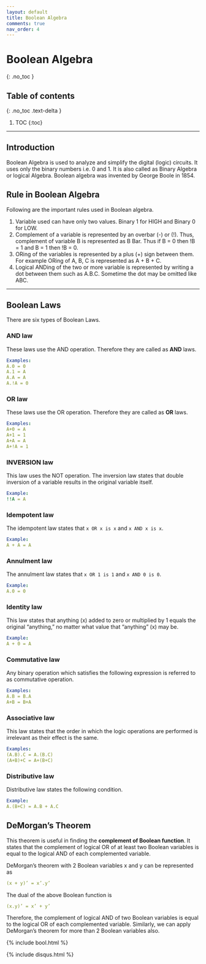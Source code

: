 ```yaml
---
layout: default
title: Boolean Algebra
comments: true
nav_order: 4
---
```


# Boolean Algebra

{: .no_toc }

## Table of contents

{: .no_toc .text-delta }

1. TOC
   {:toc}

---

## Introduction

Boolean Algebra is used to analyze and simplify the digital (logic) circuits.
It uses only the binary numbers i.e. 0 and 1.
It is also called as Binary Algebra or logical Algebra.
Boolean algebra was invented by George Boole in 1854.

## Rule in Boolean Algebra

Following are the important rules used in Boolean algebra.

1. Variable used can have only two values. Binary 1 for HIGH and Binary 0 for LOW.
1. Complement of a variable is represented by an overbar (-) or (!). Thus, complement of variable B is represented as B Bar. Thus if B = 0 then !B = 1 and B = 1 then !B = 0.
1. ORing of the variables is represented by a plus (+) sign between them. For example ORing of A, B, C is represented as A + B + C.
1. Logical ANDing of the two or more variable is represented by writing a dot between them such as A.B.C. Sometime the dot may be omitted like ABC.

---

## Boolean Laws

There are six types of Boolean Laws.

### AND law

These laws use the AND operation. Therefore they are called as **AND** laws.

```yaml
Examples:
A.0 = 0
A.1 = A
A.A = A
A.!A = 0
```

### OR law

These laws use the OR operation. Therefore they are called as **OR** laws.

```yaml
Examples:
A+0 = A
A+1 = 1
A+A = A
A+!A = 1
```

### INVERSION law

This law uses the NOT operation. The inversion law states that double inversion of a variable results in the original variable itself.

```yaml
Example:
!!A = A
```

### Idempotent law

The idempotent law states that `x OR x is x` and `x AND x is x`.

```yaml
Example:
A + A = A
```

### Annulment law

The annulment law states that `x OR 1 is 1` and `x AND 0 is 0`.

```yaml
Example:
A.0 = 0
```

### Identity law

This law states that anything (x) added to zero or multiplied by 1 equals the original “anything,” no matter what value that “anything” (x) may be.

```yaml
Example:
A + 0 = A
```

### Commutative law

Any binary operation which satisfies the following expression is referred to as commutative operation.

```yaml
Examples:
A.B = B.A
A+B = B+A
```

### Associative law

This law states that the order in which the logic operations are performed is irrelevant as their effect is the same.

```yaml
Examples:
(A.B).C = A.(B.C)
(A+B)+C = A+(B+C)
```

### Distributive law

Distributive law states the following condition.

```yaml
Example:
A.(B+C) = A.B + A.C

```

## DeMorgan’s Theorem

This theorem is useful in finding the **complement of Boolean function**. It states that the complement of logical OR of at least two Boolean variables is equal to the logical AND of each complemented variable.

DeMorgan’s theorem with 2 Boolean variables x and y can be represented as

```yaml
(x + y)’ = x’.y’
```

The dual of the above Boolean function is

```yaml
(x.y)’ = x’ + y’
```

Therefore, the complement of logical AND of two Boolean variables is equal to the logical OR of each complemented variable. Similarly, we can apply DeMorgan’s theorem for more than 2 Boolean variables also.

{% include bool.html %}

{% include disqus.html %}
